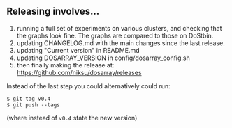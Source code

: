 ## Releasing involves...

1. running a full set of experiments on various clusters, and checking that the graphs look fine. The graphs are compared to those on DoStbin.
2. updating CHANGELOG.md with the main changes since the last release.
3. updating "Current version" in README.md
4. updating DOSARRAY_VERSION in config/dosarray_config.sh
5. then finally making the release at: https://github.com/niksu/dosarray/releases

Instead of the last step you could alternatively could run:
```
$ git tag v0.4
$ git push --tags
```
(where instead of `v0.4` state the new version)
